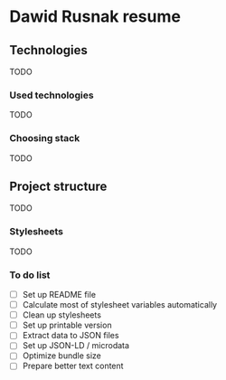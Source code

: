# Dawid Rusnak resume

## Technologies

TODO

### Used technologies

TODO

### Choosing stack

TODO

## Project structure

TODO

### Stylesheets

TODO

### To do list

* [ ] Set up README file
* [ ] Calculate most of stylesheet variables automatically
* [ ] Clean up stylesheets
* [ ] Set up printable version
* [ ] Extract data to JSON files
* [ ] Set up JSON-LD / microdata
* [ ] Optimize bundle size
* [ ] Prepare better text content
